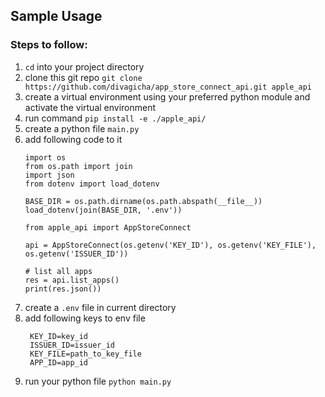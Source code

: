 ## Sample Usage

### Steps to follow:
1. `cd` into your project directory
2. clone this git repo `git clone https://github.com/divagicha/app_store_connect_api.git apple_api`
3. create a virtual environment using your preferred python module and activate the virtual 
   environment
4. run command `pip install -e ./apple_api/`
5. create a python file `main.py`
6. add following code to it 
    ```
    import os
    from os.path import join
    import json
    from dotenv import load_dotenv
    
    BASE_DIR = os.path.dirname(os.path.abspath(__file__))
    load_dotenv(join(BASE_DIR, '.env'))
    
    from apple_api import AppStoreConnect
    
    api = AppStoreConnect(os.getenv('KEY_ID'), os.getenv('KEY_FILE'), os.getenv('ISSUER_ID'))
    
    # list all apps
    res = api.list_apps()
    print(res.json())
    ```
7. create a `.env` file in current directory
8. add following keys to env file
   ```commandline
    KEY_ID=key_id
    ISSUER_ID=issuer_id
    KEY_FILE=path_to_key_file
    APP_ID=app_id
    ```
9. run your python file `python main.py`